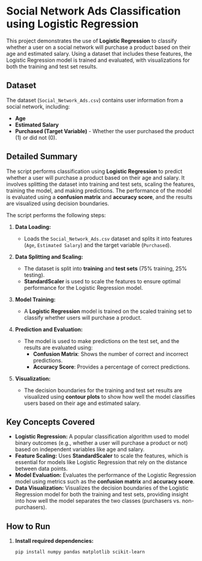 # Social Network Ads Classification using Logistic Regression

This project demonstrates the use of **Logistic Regression** to classify whether a user on a social network will purchase a product based on their age and estimated salary. Using a dataset that includes these features, the Logistic Regression model is trained and evaluated, with visualizations for both the training and test set results.

## Dataset

The dataset (`Social_Network_Ads.csv`) contains user information from a social network, including:
- **Age**
- **Estimated Salary**
- **Purchased (Target Variable)** - Whether the user purchased the product (1) or did not (0).

## Detailed Summary

The script performs classification using **Logistic Regression** to predict whether a user will purchase a product based on their age and salary. It involves splitting the dataset into training and test sets, scaling the features, training the model, and making predictions. The performance of the model is evaluated using a **confusion matrix** and **accuracy score**, and the results are visualized using decision boundaries.

The script performs the following steps:

1. **Data Loading:**
   - Loads the `Social_Network_Ads.csv` dataset and splits it into features (`Age`, `Estimated Salary`) and the target variable (`Purchased`).

2. **Data Splitting and Scaling:**
   - The dataset is split into **training** and **test sets** (75% training, 25% testing).
   - **StandardScaler** is used to scale the features to ensure optimal performance for the Logistic Regression model.

3. **Model Training:**
   - A **Logistic Regression** model is trained on the scaled training set to classify whether users will purchase a product.

4. **Prediction and Evaluation:**
   - The model is used to make predictions on the test set, and the results are evaluated using:
     - **Confusion Matrix**: Shows the number of correct and incorrect predictions.
     - **Accuracy Score**: Provides a percentage of correct predictions.

5. **Visualization:**
   - The decision boundaries for the training and test set results are visualized using **contour plots** to show how well the model classifies users based on their age and estimated salary.

## Key Concepts Covered

- **Logistic Regression:** A popular classification algorithm used to model binary outcomes (e.g., whether a user will purchase a product or not) based on independent variables like age and salary.
- **Feature Scaling:** Uses **StandardScaler** to scale the features, which is essential for models like Logistic Regression that rely on the distance between data points.
- **Model Evaluation:** Evaluates the performance of the Logistic Regression model using metrics such as the **confusion matrix** and **accuracy score**.
- **Data Visualization:** Visualizes the decision boundaries of the Logistic Regression model for both the training and test sets, providing insight into how well the model separates the two classes (purchasers vs. non-purchasers).

## How to Run

1. **Install required dependencies:**
   ```bash
   pip install numpy pandas matplotlib scikit-learn
